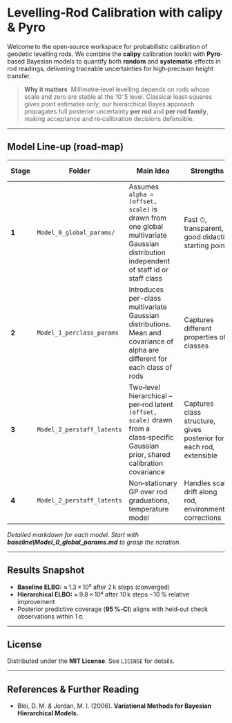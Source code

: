 # Levelling‑Rod Calibration with **calipy** & Pyro

Welcome to the open‑source workspace for probabilistic calibration of geodetic levelling rods.  We combine the **calipy** calibration toolkit with **Pyro**‐based Bayesian models to quantify both **random** and **systematic** effects in rod readings, delivering traceable uncertainties for high‑precision height transfer.

> **Why it matters**  Millimetre‑level levelling depends on rods whose scale and zero are stable at the 10⁻5 level.  Classical least‑squares gives point estimates only; our hierarchical Bayes approach propagates full posterior uncertainty **per rod** and **per rod family**, making acceptance and re‑calibration decisions defensible.

---

## Model Line‑up (road‑map)

| Stage | Folder               | Main Idea                                                                                                                           | Strengths                                                          | Known Limitations                                                                            |
| ----- | -------------------- | ----------------------------------------------------------------------------------------------------------------------------------- | ------------------------------------------------------------------ | -------------------------------------------------------------------------------------------- |
| **1** | `Model_0_global_params/`   | Assumes `alpha = (offset, scale)` is drawn from one global multivariate Gaussian distribution independent of staff id or staff class | Fast ⏱, transparent, good didactic starting point                  | Ignores rod‑to‑rod heterogeneity, over‑shrinks extremes                                      |
| **2** | `Model_1_perclass_params` | Introduces per-class multivariate Gaussian distributions. Mean and covariance of alpha are different for each class of rods | Captures different properties of classes | Assumes there is no noise on the observations of the levelling rod params and ignores staff_ids to do so |
| **3** | `Model_2_perstaff_latents` | Two‑level hierarchical – per‑rod latent `(offset, scale)` drawn from a class‑specific Gaussian prior, shared calibration covariance | Captures class structure, gives posterior for each rod, extensible | Assumes impact of calibration procedure has no systematics |
| **4** | `Model_2_perstaff_latents`            | Non‑stationary GP over rod graduations, temperature model                                                                           | Handles scale drift along rod, environmental corrections           | Higher compute cost, requires dense data                                                     |

*Detailed markdown for each model.  Start with **baseline\Model_0_global_params.md** to grasp the notation.*


---

## Results Snapshot

* **Baseline ELBO:** ≈ 1.3 × 10⁵ after 2 k steps (converged)
* **Hierarchical ELBO:** ≈ 9.8 × 10⁴ after 10 k steps – 10 % relative improvement
* Posterior predictive coverage (**95 %‑CI**) aligns with held‑out check observations within 1 σ.

---

## License

Distributed under the **MIT License**.  See `LICENSE` for details.

---

## References & Further Reading

* Blei, D. M. *&* Jordan, M. I. (2006). **Variational Methods for Bayesian Hierarchical Models.**



